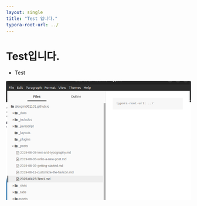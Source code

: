 ```yaml
---
layout: single
title: "Test 입니다."
typora-root-url: ../
---
```


# Test입니다.

- Test

![image-20250324001106528](/images/2025-03-24-Test-Post/image-20250324001106528.png)